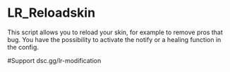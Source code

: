 # LR_Reloadskin
This script allows you to reload your skin, for example to remove pros that bug. You have the possibility to activate the notify or a healing function in the config.

#Support
dsc.gg/lr-modification

